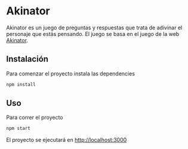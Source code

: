 # Akinator
Akinator es un juego de preguntas y respuestas que trata de adivinar el personaje que estás pensando. El juego se basa en el juego de la web [Akinator](http://en.akinator.com/).

## Instalación
Para comenzar el proyecto instala las dependencies

```bash
npm install
```

## Uso
Para correr el proyecto
```bash
npm start
```

El proyecto se ejecutará en [http://localhost:3000](http://localhost:3000)